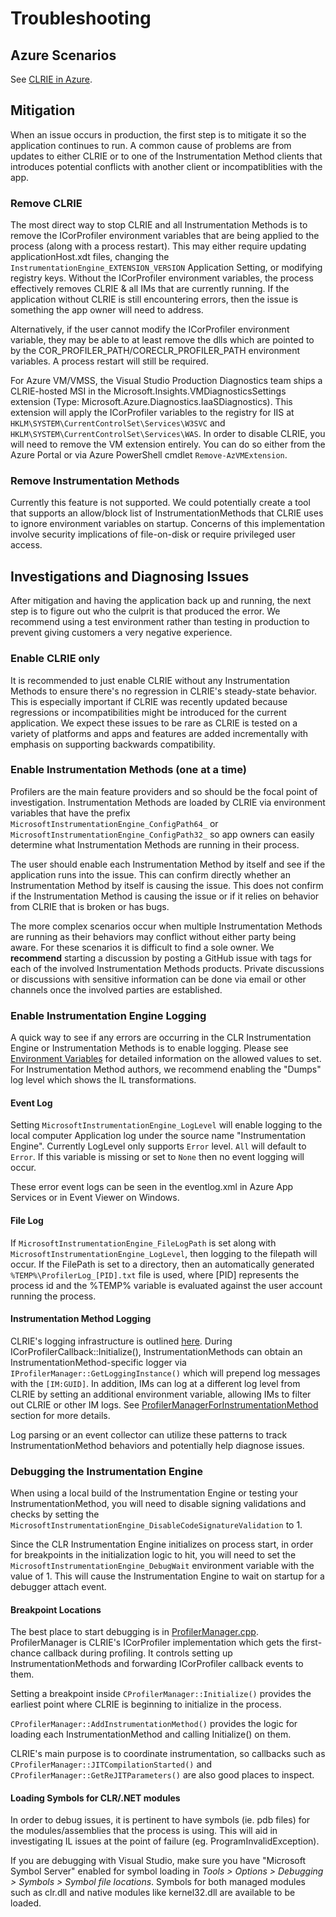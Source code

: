 # Troubleshooting

## Azure Scenarios

See [CLRIE in Azure](scenarios/azure.md).

## Mitigation

When an issue occurs in production, the first step is to mitigate it so the application continues to run. A common cause of problems are from updates to either CLRIE or to one of the Instrumentation Method clients that introduces potential conflicts with another client or incompatiblities with the app.

### Remove CLRIE

The most direct way to stop CLRIE and all Instrumentation Methods is to remove the ICorProfiler environment variables that are being applied to the process (along with a process restart). This may either require updating applicationHost.xdt files, changing the `InstrumentationEngine_EXTENSION_VERSION` Application Setting, or modifying registry keys. Without the ICorProfiler environment variables, the process effectively removes CLRIE & all IMs that are currently running. If the application without CLRIE is still encountering errors, then the issue is something the app owner will need to address.

Alternatively, if the user cannot modify the ICorProfiler environment variable, they may be able to at least remove the dlls which are pointed to by the COR_PROFILER_PATH/CORECLR_PROFILER_PATH environment variables. A process restart will still be required.

For Azure VM/VMSS, the Visual Studio Production Diagnostics team ships a CLRIE-hosted MSI in the Microsoft.Insights.VMDiagnosticsSettings extension (Type: Microsoft.Azure.Diagnostics.IaaSDiagnostics). This extension will apply the ICorProfiler variables to the registry for IIS at `HKLM\SYSTEM\CurrentControlSet\Services\W3SVC` and `HKLM\SYSTEM\CurrentControlSet\Services\WAS`. In order to disable CLRIE, you will need to remove the VM extension entirely. You can do so either from the Azure Portal or via Azure PowerShell cmdlet `Remove-AzVMExtension`.

### Remove Instrumentation Methods

Currently this feature is not supported. We could potentially create a tool that supports an allow/block list of InstrumentationMethods that CLRIE uses to ignore environment variables on startup. Concerns of this implementation involve security implications of file-on-disk or require privileged user access.

## Investigations and Diagnosing Issues

After mitigation and having the application back up and running, the next step is to figure out who the culprit is that produced the error. We recommend using a test environment rather than testing in production to prevent giving customers a very negative experience.

### Enable CLRIE only

It is recommended to just enable CLRIE without any Instrumentation Methods to ensure there's no regression in CLRIE's steady-state behavior. This is especially important if CLRIE was recently updated because regressions or incompatibilities might be introduced for the current application. We expect these issues to be rare as CLRIE is tested on a variety of platforms and apps and features are added incrementally with emphasis on supporting backwards compatibility.

### Enable Instrumentation Methods (one at a time)

Profilers are the main feature providers and so should be the focal point of investigation. Instrumentation Methods are loaded by CLRIE via environment variables that have the prefix `MicrosoftInstrumentationEngine_ConfigPath64_` or `MicrosoftInstrumentationEngine_ConfigPath32_` so app owners can easily determine what Instrumentation Methods are running in their process.

The user should enable each Instrumentation Method by itself and see if the application runs into the issue. This can confirm directly whether an Instrumentation Method by itself is causing the issue. This does not confirm if the Instrumentation Method is causing the issue or if it relies on behavior from CLRIE that is broken or has bugs.

The more complex scenarios occur when multiple Instrumentation Methods are running as their behaviors may conflict without either party being aware. For these scenarios it is difficult to find a sole owner. We **recommend** starting a discussion by posting a GitHub issue with tags for each of the involved Instrumentation Methods products. Private discussions or discussions with sensitive information can be done via email or other channels once the involved parties are established.

### Enable Instrumentation Engine Logging

A quick way to see if any errors are occurring in the CLR Instrumentation Engine or Instrumentation Methods is to enable logging. Please see
[Environment Variables](environment_variables.md) for detailed information on the allowed values to set. For Instrumentation Method authors, we recommend enabling the "Dumps" log level which shows the IL transformations.

#### Event Log

Setting `MicrosoftInstrumentationEngine_LogLevel` will enable logging to the local computer Application log under the source name
"Instrumentation Engine". Currently LogLevel only supports `Error` level. `All` will default to `Error`. If this variable is missing or set to
`None` then no event logging will occur.

These error event logs can be seen in the eventlog.xml in Azure App Services or in Event Viewer on Windows.

#### File Log

If `MicrosoftInstrumentationEngine_FileLogPath` is set along with `MicrosoftInstrumentationEngine_LogLevel`, then logging to the filepath will
occur. If the FilePath is set to a directory, then an automatically generated `%TEMP%\ProfilerLog_[PID].txt` file is used, where [PID]
represents the process id and the %TEMP% variable is evaluated against the user account running the process.

#### Instrumentation Method Logging

CLRIE's logging infrastructure is outlined [here](./logging.md). During ICorProfilerCallback::Initialize(), InstrumentationMethods can obtain an InstrumentationMethod-specific logger via `IProfilerManager::GetLoggingInstance()` which will prepend log messages with the `[IM:GUID]`. In addition, IMs can log at a different log level from CLRIE by setting an additional environment variable, allowing IMs to filter out CLRIE or other IM logs. See [ProfilerManagerForInstrumentationMethod](./logging.md#profilermanagerforinstrumentationmethod-hcpp) section for more details.

Log parsing or an event collector can utilize these patterns to track InstrumentationMethod behaviors and potentially help diagnose issues.

### Debugging the Instrumentation Engine

When using a local build of the Instrumentation Engine or testing your InstrumentationMethod, you will need to disable signing validations and checks by setting the
`MicrosoftInstrumentationEngine_DisableCodeSignatureValidation` to 1.

Since the CLR Instrumentation Engine initializes on process start, in order for breakpoints in the initialization logic to hit, you will need to set the `MicrosoftInstrumentationEngine_DebugWait` environment variable with the value of 1. This will cause the Instrumentation Engine to wait on startup for a debugger attach event.

#### Breakpoint Locations

The best place to start debugging is in [ProfilerManager.cpp](../src/InstrumentationEngine/ProfilerManager.cpp). ProfilerManager is CLRIE's ICorProfiler implementation which gets the first-chance callback during profiling. It controls setting up InstrumentationMethods and forwarding ICorProfiler callback events to them.

Setting a breakpoint inside `CProfilerManager::Initialize()` provides the earliest point where CLRIE is beginning to initialize in the process.

`CProfilerManager::AddInstrumentationMethod()` provides the logic for loading each InstrumentationMethod and calling Initialize() on them.

CLRIE's main purpose is to coordinate instrumentation, so callbacks such as `CProfilerManager::JITCompilationStarted()` and `CProfilerManager::GetReJITParameters()` are also good places to inspect.

#### Loading Symbols for CLR/.NET modules

In order to debug issues, it is pertinent to have symbols (ie. pdb files) for the modules/assemblies that the process is using. This will aid in investigating IL issues at the point of failure (eg. ProgramInvalidException).

If you are debugging with Visual Studio, make sure you have "Microsoft Symbol Server" enabled for symbol loading in *Tools > Options > Debugging > Symbols > Symbol file locations*. Symbols for both managed modules such as clr.dll and native modules like kernel32.dll are available to be loaded.
